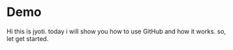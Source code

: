 # Demo

Hi this is jyoti.
today i will show you how to use GitHub and how it works.
so, let get started.

